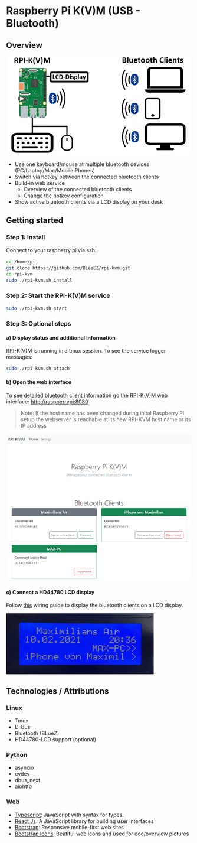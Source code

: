 # Raspberry Pi K(V)M (USB - Bluetooth)

## Overview

![Overview](/.github/Screenshots/overview.png)

- Use one keyboard/mouse at multiple bluetooth devices (PC/Laptop/Mac/Mobile Phones)
- Switch via hotkey between the connected bluetooth clients
- Build-in web service
    - Overview of the connected bluetooth clients
    - Change the hotkey configuration
- Show active bluetooth clients via a LCD display on your desk

## Getting started

### Step 1: Install

Connect to your raspberry pi via ssh:

``` bash
cd /home/pi
git clone https://github.com/BLeeEZ/rpi-kvm.git
cd rpi-kvm
sudo ./rpi-kvm.sh install
```

### Step 2: Start the RPI-K(V)M service

``` bash
sudo ./rpi-kvm.sh start
```

### Step 3: Optional steps

#### a) Display status and additional information

RPI-K(V)M is running in a tmux session. To see the service logger messages:

``` bash
sudo ./rpi-kvm.sh attach
```

#### b) Open the web interface

To see detailed bluetooth client information go the RPI-K(V)M web interface: [http://raspberrypi:8080](http://raspberrypi:8080)
>Note: If the host name has been changed during inital Raspberry Pi setup the webserver is reachable at its new RPI-KVM host name or its IP address

![Web page](/.github/Screenshots/web.png)

#### c) Connect a HD44780 LCD display

Follow [this](/docu/lcd.md) wiring guide to display the bluetooth clients on a LCD display.

![Animated lcd display bluetooth client switch](/.github/Screenshots/lcd.gif)

## Technologies / Attributions

### Linux

- Tmux
- D-Bus
- Bluetooth (BLueZ)
- HD44780-LCD support (optional)

### Python

- asyncio
- evdev
- dbus_next
- aiohttp

### Web

- [Typescript](https://www.typescriptlang.org): JavaScript with syntax for types.
- [React Js](https://reactjs.org/): A JavaScript library for building user interfaces
- [Bootstrap](https://getbootstrap.com/): Responsive mobile-first web sites
- [Bootstrap Icons](https://icons.getbootstrap.com/?#icons): Beatiful web icons and used for doc/overview pictures